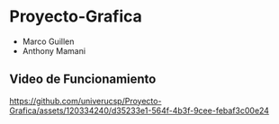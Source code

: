 # Proyecto-Grafica

- Marco Guillen
- Anthony Mamani

## Video de Funcionamiento

https://github.com/univerucsp/Proyecto-Grafica/assets/120334240/d35233e1-564f-4b3f-9cee-febaf3c00e24

